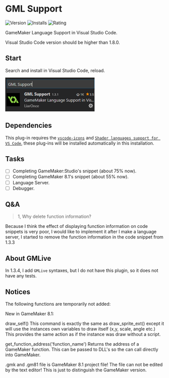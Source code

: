 # GML Support

![Version](https://vsmarketplacebadge.apphb.com/version/liaronce.gml-support.svg)
![Installs](https://vsmarketplacebadge.apphb.com/installs-short/liaronce.gml-support.svg)
![Rating](https://vsmarketplacebadge.apphb.com/rating/liaronce.gml-support.svg)

GameMaker Language Support in Visual Studio Code.

Visual Studio Code version should be higher than 1.8.0.

## Start

Search and install in Visual Studio Code, reload.

![](assets/sc1.png)

## Dependencies

This plug-in requires the [`vscode-icons`](https://github.com/vscode-icons/vscode-icons) and [`Shader languages support for VS Code`](https://github.com/stef-levesque/vscode-shader), these plug-ins will be installed automatically in this installation.

## Tasks

- [ ] Completing GameMaker:Studio's snippet (about 75% now).
- [ ] Completing GameMaker 8.1's snippet (about 55% now).
- [ ] Language Server.
- [ ] Debugger.

## Q&A

> 1, Why delete function information?

Because I think the effect of displaying function information on code snippets is very poor, I would like to implement it after I make a language server, I started to remove the function information in the code snippet from 1.3.3

## About GMLive

In 1.3.4, I add `GMLive` syntaxes, but I do not have this plugin, so it does not have any tests.

## Notices

The following functions are temporarily not added:

New in GameMaker 8.1:

draw_self() This command is exactly the same as draw_sprite_ext() except it will use the instances own variables to draw itself (x,y, scale, angle etc.) This provides the same action as if the instance was draw without a script.

get_function_address('function_name') Returns the address of a GameMaker function. This can be passed to DLL's so the can call directly into GameMaker.

.gmk and .gm81 file is GameMaker 8.1 project file! 
The file can not be edited by the text editor!
This is just to distinguish the GameMaker version.